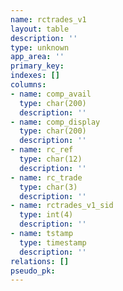 ```yaml
---
name: rctrades_v1
layout: table
description: ''
type: unknown
app_area: ''
primary_key: 
indexes: []
columns:
- name: comp_avail
  type: char(200)
  description: ''
- name: comp_display
  type: char(200)
  description: ''
- name: rc_ref
  type: char(12)
  description: ''
- name: rc_trade
  type: char(3)
  description: ''
- name: rctrades_v1_sid
  type: int(4)
  description: ''
- name: tstamp
  type: timestamp
  description: ''
relations: []
pseudo_pk: 
---
```


